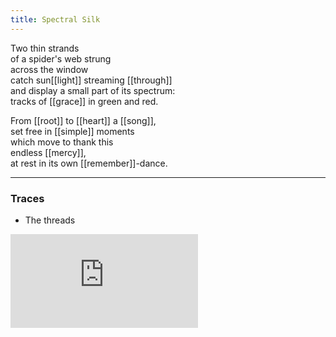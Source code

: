 ```yaml
---
title: Spectral Silk
---
```


Two thin strands  
of a spider's web strung  
across the window  
catch sun[[light]] streaming [[through]]  
and display a small part of its spectrum:  
tracks of [[grace]] in green and red.  
  
From [[root]] to [[heart]] a [[song]],  
set free in [[simple]] moments  
which move to thank this  
endless [[mercy]],   
at rest in its own [[remember]]-dance.   

---

### Traces

* The threads

<iframe class="video" src="https://www.youtube-nocookie.com/embed/_2DyvF03isM" frameborder="0" allow="accelerometer; autoplay; encrypted-media; gyroscope; picture-in-picture" allowfullscreen></iframe>

